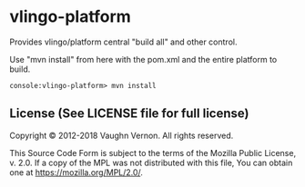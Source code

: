 # vlingo-platform
Provides vlingo/platform central "build all" and other control.

Use "mvn install" from here with the pom.xml and the entire platform to build.

```
console:vlingo-platform> mvn install
```

License (See LICENSE file for full license)
-------------------------------------------
Copyright © 2012-2018 Vaughn Vernon. All rights reserved.

This Source Code Form is subject to the terms of the
Mozilla Public License, v. 2.0. If a copy of the MPL
was not distributed with this file, You can obtain
one at https://mozilla.org/MPL/2.0/.
